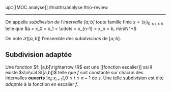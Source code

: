 up::[[MOC analyse]]
#maths/analyse #no-review 

----
On appelle _subdivision de l'intervalle $[a; b]$_  toute famille finie $s = (x_i)_{0\leq i\leq n}$ telle que $a = x_0 < x_1 < \cdots < x_{n-1} < x_n = b, n\in\N^*$

On note $\mathcal S([a, b])$ l'ensemble des _subdivisions_ de $[a;b]$.


## Subdivision adaptée
Une fonction $f: [a,b]\rightarrow \R$ est une [[fonction escalier]] ssi il existe $s\in\cal S([a,b])$ telle que $f$ soit constante sur chacun des intervalles **ouverts** $]x_i; x_{i+1}[, 0\leq i\leq n-1$ de $s$.
Une telle subdivision est dite _adaptée_ à la fonction en escalier $f$.



